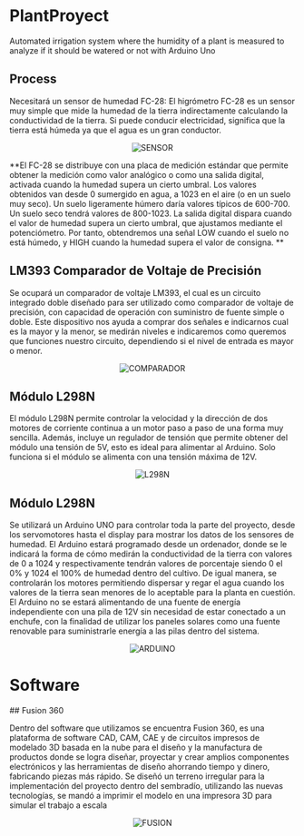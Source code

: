 # PlantProyect
Automated irrigation system where the humidity of a plant is measured to analyze if it should be watered or not with Arduino Uno
## Process
<p>
 Necesitará un sensor de humedad FC-28:
 El higrómetro FC-28 es un sensor muy simple que mide la humedad de la tierra indirectamente calculando la conductividad de la tierra. Si puede conducir  electricidad, significa que la tierra está húmeda ya que el agua es un gran conductor.
</p>
<p align="center">
  <img src="https://user-images.githubusercontent.com/91161604/236649833-1d05623c-56a3-476a-8737-e717c4bbfdf6.PNG" alt="SENSOR">
</p>
**El FC-28 se distribuye con una placa de medición estándar que permite obtener la medición como valor analógico o como una salida digital, activada cuando la humedad supera un cierto umbral.
Los valores obtenidos van desde 0 sumergido en agua, a 1023 en el aire (o en un suelo muy seco). Un suelo ligeramente húmero daría valores típicos de 600-700. Un suelo seco tendrá valores de 800-1023.
La salida digital dispara cuando el valor de humedad supera un cierto umbral, que ajustamos mediante el potenciómetro. Por tanto, obtendremos una señal LOW cuando el suelo no está húmedo, y HIGH cuando la humedad supera el valor de consigna. **

## LM393 Comparador de Voltaje de Precisión
<p>
 Se ocupará un comparador de voltaje LM393, el cual es un circuito integrado doble diseñado para ser utilizado como comparador de voltaje de precisión, con capacidad de operación con suministro de fuente simple o doble. Este dispositivo nos ayuda a comprar dos señales e indicarnos cual es la mayor y la menor, se medirán niveles e indicaremos como queremos que funciones nuestro circuito, dependiendo si el nivel de entrada es mayor o menor.
</p>
 <p align="center">
   <img src="https://github.com/RommelGarcia/plantproyect_rommel/assets/95105657/7f68279a-92cb-4a93-993d-e89feb78e393" alt="COMPARADOR">
</p>

## Módulo L298N
<p>
 El módulo L298N permite controlar la velocidad y la dirección de dos motores de corriente continua a un motor paso a paso de una forma muy sencilla. Además, incluye un regulador de tensión que permite obtener del módulo una tensión de 5V, esto es ideal para alimentar al Arduino. Solo funciona si el módulo se alimenta con una tensión máxima de 12V.
</p>
 <p align="center">
   <img src="https://github.com/RommelGarcia/plantproyect_rommel/assets/95105657/e79abe3d-e6e6-4db1-927d-6d18c39cae99" alt="L298N">
</p>

## Módulo L298N
<p>
 Se utilizará un Arduino UNO para controlar toda la parte del proyecto, desde los servomotores hasta el display para mostrar los datos de los sensores de humedad. El Arduino estará programado desde un ordenador, donde se le indicará la forma de cómo medirán la conductividad de la tierra con valores de 0 a 1024 y respectivamente tendrán valores de porcentaje siendo 0 el 0% y 1024 el 100% de humedad dentro del cultivo. De igual manera, se controlarán los motores permitiendo dispersar y regar el agua cuando los valores de la tierra sean menores de lo aceptable para la planta en cuestión. 
El Arduino no se estará alimentando de una fuente de energía independiente con una pila de 12V sin necesidad de estar conectado a un enchufe, con la finalidad de utilizar los paneles solares como una fuente renovable para suministrarle energía a las pilas dentro del sistema.
</p>
 <p align="center">
   <img src="https://github.com/RommelGarcia/plantproyect_rommel/assets/95105657/3447bd81-8d8e-4a60-bba5-21ab3c1162f0" alt="ARDUINO">
</p>

# Software
<p>
</p>
## Fusion 360
 <p>
  Dentro del software que utilizamos se encuentra Fusion 360, es una plataforma de software CAD, CAM, CAE y de circuitos impresos de modelado 3D basada en la nube para el diseño y la manufactura de productos donde se logra diseñar,  proyectar y crear amplios componentes electrónicos y las herramientas de diseño ahorrando tiempo y dinero, fabricando piezas más rápido. 
  Se diseñó un terreno irregular para la implementación del proyecto dentro del sembradío, utilizando las nuevas tecnologías, se mandó a imprimir el modelo en una impresora 3D para simular el trabajo a escala
</p>
 <p align="center">
   <img src="https://github.com/RommelGarcia/plantproyect_rommel/assets/95105657/ef87c76b-ae14-4b05-abc5-c8b3a228fe2a" alt="FUSION">
</p>







